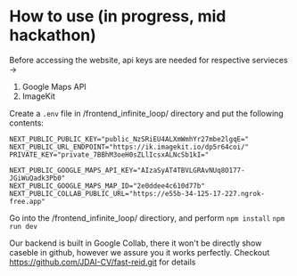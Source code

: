 # How to use (in progress, mid hackathon)

Before accessing the website, api keys are needed for respective servieces ->

1. Google Maps API
2. ImageKit

Create a `.env` file in /frontend_infinite_loop/ directory and put the following contents:

```
NEXT_PUBLIC_PUBLIC_KEY="public_NzSRiEU4ALXmWmhYr27mbe2lgqE="
NEXT_PUBLIC_URL_ENDPOINT="https://ik.imagekit.io/dp5r64coi/"
PRIVATE_KEY="private_7BBhM3oeH0sZLlIcsxALNcSb1kI="

NEXT_PUBLIC_GOOGLE_MAPS_API_KEY="AIzaSyAT4TBVLGRAvNUq8O177-JGiWuQadk3Pb0"
NEXT_PUBLIC_GOOGLE_MAPS_MAP_ID="2e0ddee4c610d77b"
NEXT_PUBLIC_COLLAB_PUBLIC_URL="https://e55b-34-125-17-227.ngrok-free.app"
```

Go into the /frontend_infinite_loop/ directiory, and perform
`npm install`
`npm run dev`

Our backend is built in Google Collab, there it won't be directly show caseble in github, however we assure you it works perfectly.
Checkout https://github.com/JDAI-CV/fast-reid.git for details
